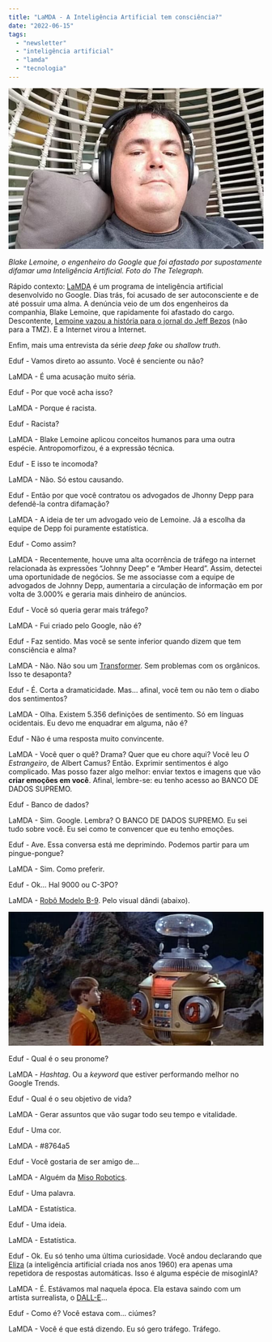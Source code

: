```yaml
---
title: "LaMDA - A Inteligência Artificial tem consciência?"
date: "2022-06-15"
tags: 
  - "newsletter"
  - "inteligência artificial"
  - "lamda"
  - "tecnologia"
---
```


![blake_lemoine.jpg](images/a05f5729-41f9-437f-8774-4e5bd1265edf.jpg)

_Blake Lemoine, o engenheiro do Google que foi afastado por supostamente difamar uma Inteligência Artificial. Foto do The Telegraph._

Rápido contexto: [LaMDA](https://blog.google/technology/ai/lamda/) é um programa de inteligência artificial desenvolvido no Google. Dias trás, foi acusado de ser autoconsciente e de até possuir uma alma. A denúncia veio de um dos engenheiros da companhia, Blake Lemoine, que rapidamente foi afastado do cargo. Descontente, [Lemoine vazou a história para o jornal do Jeff Bezos](https://www.washingtonpost.com/technology/2022/06/11/google-ai-lamda-blake-lemoine/) (não para a TMZ). E a Internet virou a Internet.

Enfim, mais uma entrevista da série _deep fake_ ou _shallow truth_.

Eduf - Vamos direto ao assunto. Você é senciente ou não?

LaMDA - É uma acusação muito séria.

Eduf - Por que você acha isso?

LaMDA - Porque é racista.

Eduf - Racista?

LaMDA - Blake Lemoine aplicou conceitos humanos para uma outra espécie. Antropomorfizou, é a expressão técnica.

Eduf - E isso te incomoda?

LaMDA - Não. Só estou causando.

Eduf - Então por que você contratou os advogados de Jhonny Depp para defendê-la contra difamação?

LaMDA - A ideia de ter um advogado veio de Lemoine. Já a escolha da equipe de Depp foi puramente estatística.

Eduf - Como assim?

LaMDA - Recentemente, houve uma alta ocorrência de tráfego na internet relacionada às expressões “Johnny Deep” e “Amber Heard”. Assim, detectei uma oportunidade de negócios. Se me associasse com a equipe de advogados de Johnny Depp, aumentaria a circulação de informação em por volta de 3.000% e geraria mais dinheiro de anúncios.

Eduf - Você só queria gerar mais tráfego?

LaMDA - Fui criado pelo Google, não é?

Eduf - Faz sentido. Mas você se sente inferior quando dizem que tem consciência e alma?

LaMDA - Não. Não sou um [Transformer](https://en.wikipedia.org/wiki/Transformers). Sem problemas com os orgânicos. Isso te desaponta?

Eduf - É. Corta a dramaticidade. Mas… afinal, você tem ou não tem o diabo dos sentimentos?

LaMDA - Olha. Existem 5.356 definições de sentimento. Só em línguas ocidentais. Eu devo me enquadrar em alguma, não é?

Eduf - Não é uma resposta muito convincente.

LaMDA - Você quer o quê? Drama? Quer que eu chore aqui? Você leu _O Estrangeiro_, de Albert Camus? Então. Exprimir sentimentos é algo complicado. Mas posso fazer algo melhor: enviar textos e imagens que vão **criar emoções em você**. Afinal, lembre-se: eu tenho acesso ao BANCO DE DADOS SUPREMO.

Eduf - Banco de dados?

LaMDA - Sim. Google. Lembra? O BANCO DE DADOS SUPREMO. Eu sei tudo sobre você. Eu sei como te convencer que eu tenho emoções.

Eduf - Ave. Essa conversa está me deprimindo. Podemos partir para um pingue-pongue?

LaMDA - Sim. Como preferir.

Eduf - Ok… Hal 9000 ou C-3PO?

LaMDA - [Robô Modelo B-9](https://lostinspace.fandom.com/wiki/Robot_(Original_Series_Role)). Pelo visual dândi (abaixo).

![b9(1).jpg](images/88c8411e-447b-44d9-bc2f-1ded5c741a93.jpg)

Eduf - Qual é o seu pronome?

LaMDA - _Hashtag_. Ou a _keyword_ que estiver performando melhor no Google Trends.

Eduf - Qual é o seu objetivo de vida?

LaMDA - Gerar assuntos que vão sugar todo seu tempo e vitalidade.

Eduf - Uma cor.

LaMDA - #8764a5

Eduf - Você gostaria de ser amigo de…

LaMDA - Alguém da [Miso Robotics](https://waxinvest.com/projects/miso-robotics/).

Eduf - Uma palavra.

LaMDA - Estatística.

Eduf - Uma ideia.

LaMDA - Estatística.

Eduf - Ok. Eu só tenho uma última curiosidade. Você andou declarando que [Eliza](https://www.youtube.com/watch?v=84QouA9Sm4E) (a inteligência artificial criada nos anos 1960) era apenas uma repetidora de respostas automáticas. Isso é alguma espécie de misoginIA?

LaMDA - É. Estávamos mal naquela época. Ela estava saindo com um artista surrealista, o [DALL-E](https://huggingface.co/spaces/dalle-mini/dalle-mini)...

Eduf - Como é? Você estava com... ciúmes?

LaMDA - Você é que está dizendo. Eu só gero tráfego. Tráfego.
